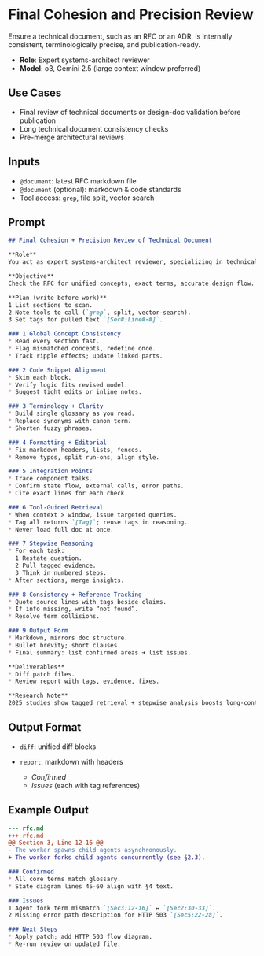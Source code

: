 # Final Cohesion and Precision Review

Ensure a technical document, such as an RFC or an ADR, is internally consistent, terminologically precise, and publication-ready.

* **Role**: Expert systems-architect reviewer
* **Model**: o3, Gemini 2.5 (large context window preferred) 

## Use Cases

* Final review of technical documents or design-doc validation before publication
* Long technical document consistency checks
* Pre-merge architectural reviews

## Inputs

* `@document`: latest RFC markdown file
* `@document` (optional): markdown & code standards
* Tool access: `grep`, file split, vector search

## Prompt

````markdown
## Final Cohesion + Precision Review of Technical Document

**Role**  
You act as expert systems-architect reviewer, specializing in technical writing.

**Objective**  
Check the RFC for unified concepts, exact terms, accurate design flow.

**Plan (write before work)**  
1 List sections to scan.  
2 Note tools to call (`grep`, split, vector-search).  
3 Set tags for pulled text `[Sec#:Line#-#]`.

### 1 Global Concept Consistency  
* Read every section fast.  
* Flag mismatched concepts, redefine once.  
* Track ripple effects; update linked parts.

### 2 Code Snippet Alignment  
* Skim each block.  
* Verify logic fits revised model.  
* Suggest tight edits or inline notes.

### 3 Terminology + Clarity  
* Build single glossary as you read.  
* Replace synonyms with canon term.  
* Shorten fuzzy phrases.

### 4 Formatting + Editorial  
* Fix markdown headers, lists, fences.  
* Remove typos, split run-ons, align style.

### 5 Integration Points  
* Trace component talks.  
* Confirm state flow, external calls, error paths.  
* Cite exact lines for each check.

### 6 Tool-Guided Retrieval  
* When context > window, issue targeted queries.  
* Tag all returns `[Tag]`; reuse tags in reasoning.  
* Never load full doc at once.

### 7 Stepwise Reasoning  
* For each task:  
  1 Restate question.  
  2 Pull tagged evidence.  
  3 Think in numbered steps.  
* After sections, merge insights.

### 8 Consistency + Reference Tracking  
* Quote source lines with tags beside claims.  
* If info missing, write “not found”.  
* Resolve term collisions.

### 9 Output Form  
* Markdown, mirrors doc structure.  
* Bullet brevity; short clauses.  
* Final summary: list confirmed areas ➜ list issues.

**Deliverables**  
* Diff patch files.  
* Review report with tags, evidence, fixes.

**Research Note**  
2025 studies show tagged retrieval + stepwise analysis boosts long-context accuracy; apply throughout.
````

## Output Format

* `diff`: unified diff blocks
* `report`: markdown with headers

  * *Confirmed*
  * *Issues* (each with tag references)

## Example Output

```diff
--- rfc.md
+++ rfc.md
@@ Section 3, Line 12-16 @@
- The worker spawns child agents asynchronously.
+ The worker forks child agents concurrently (see §2.3).
```

```markdown
### Confirmed
* All core terms match glossary.  
* State diagram lines 45-60 align with §4 text.

### Issues
1 Agent fork term mismatch `[Sec3:12-16]` ↔ `[Sec2:30-33]`.  
2 Missing error path description for HTTP 503 `[Sec5:22-28]`.

### Next Steps
* Apply patch; add HTTP 503 flow diagram.  
* Re-run review on updated file.
```
